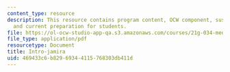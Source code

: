 ```yaml
---
content_type: resource
description: This resource contains program content, OCW component, sustainability,
  and current preparation for students.
file: https://ol-ocw-studio-app-qa.s3.amazonaws.com/courses/21g-034-media-education-and-the-marketplace-fall-2005/469433c6b82969344115768303db411d_MIT21G_034F05_ireactmat.pdf
file_type: application/pdf
resourcetype: Document
title: Intro-jamira
uid: 469433c6-b829-6934-4115-768303db411d
---
```

